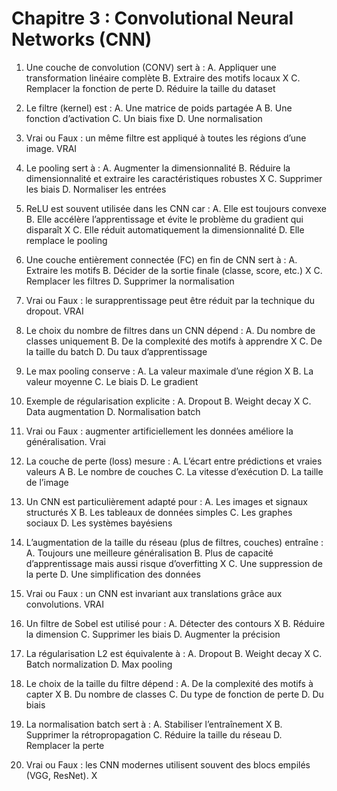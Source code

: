 # **Chapitre 3 : Convolutional Neural Networks (CNN)**

1. Une couche de convolution (CONV) sert à :
   A. Appliquer une transformation linéaire complète
   B. Extraire des motifs locaux X
   C. Remplacer la fonction de perte
   D. Réduire la taille du dataset

2. Le filtre (kernel) est :
   A. Une matrice de poids partagée A
   B. Une fonction d’activation
   C. Un biais fixe
   D. Une normalisation

3. Vrai ou Faux : un même filtre est appliqué à toutes les régions d’une image. VRAI

4. Le pooling sert à :
   A. Augmenter la dimensionnalité
   B. Réduire la dimensionnalité et extraire les caractéristiques robustes X
   C. Supprimer les biais
   D. Normaliser les entrées

5. ReLU est souvent utilisée dans les CNN car :
   A. Elle est toujours convexe
   B. Elle accélère l’apprentissage et évite le problème du gradient qui disparaît X
   C. Elle réduit automatiquement la dimensionnalité
   D. Elle remplace le pooling

6. Une couche entièrement connectée (FC) en fin de CNN sert à :
   A. Extraire les motifs
   B. Décider de la sortie finale (classe, score, etc.) X
   C. Remplacer les filtres
   D. Supprimer la normalisation

7. Vrai ou Faux : le surapprentissage peut être réduit par la technique du dropout. VRAI

8. Le choix du nombre de filtres dans un CNN dépend :
   A. Du nombre de classes uniquement
   B. De la complexité des motifs à apprendre X
   C. De la taille du batch
   D. Du taux d’apprentissage

9. Le max pooling conserve :
   A. La valeur maximale d’une région X
   B. La valeur moyenne
   C. Le biais
   D. Le gradient

10. Exemple de régularisation explicite :
    A. Dropout
    B. Weight decay X
    C. Data augmentation
    D. Normalisation batch

11. Vrai ou Faux : augmenter artificiellement les données améliore la généralisation. Vrai

12. La couche de perte (loss) mesure :
    A. L’écart entre prédictions et vraies valeurs A
    B. Le nombre de couches
    C. La vitesse d’exécution
    D. La taille de l’image

13. Un CNN est particulièrement adapté pour :
    A. Les images et signaux structurés X
    B. Les tableaux de données simples
    C. Les graphes sociaux
    D. Les systèmes bayésiens

14. L’augmentation de la taille du réseau (plus de filtres, couches) entraîne :
    A. Toujours une meilleure généralisation
    B. Plus de capacité d’apprentissage mais aussi risque d’overfitting X
    C. Une suppression de la perte
    D. Une simplification des données

15. Vrai ou Faux : un CNN est invariant aux translations grâce aux convolutions. VRAI

16. Un filtre de Sobel est utilisé pour :
    A. Détecter des contours X
    B. Réduire la dimension
    C. Supprimer les biais
    D. Augmenter la précision

17. La régularisation L2 est équivalente à :
    A. Dropout
    B. Weight decay X
    C. Batch normalization
    D. Max pooling

18. Le choix de la taille du filtre dépend :
    A. De la complexité des motifs à capter X
    B. Du nombre de classes
    C. Du type de fonction de perte
    D. Du biais

19. La normalisation batch sert à :
    A. Stabiliser l’entraînement X
    B. Supprimer la rétropropagation
    C. Réduire la taille du réseau
    D. Remplacer la perte

20. Vrai ou Faux : les CNN modernes utilisent souvent des blocs empilés (VGG, ResNet). X
